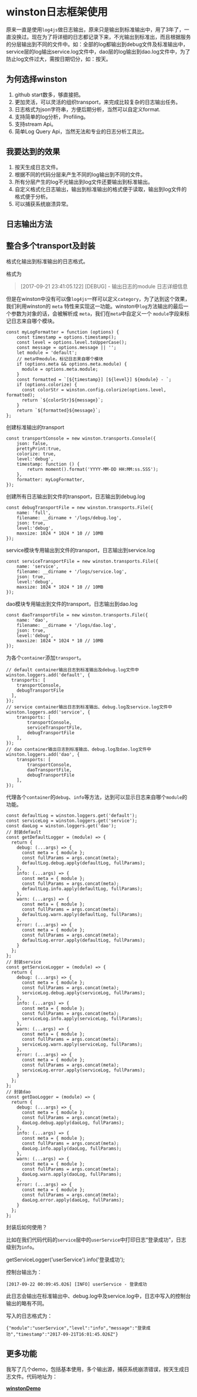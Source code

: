 # winston日志框架使用

原来一直是使用`log4js`做日志输出，原来只是输出到标准输出中，用了3年了，一直没换过。现在为了将详细的日志都记录下来，不光输出到标准出，而且根据服务的分层输出到不同的文件中。如：全部的log都输出到debug文件及标准输出中，service层的log输出service.log文件中，dao层的log输出到dao.log文件中，为了防止log文件过大，需按日期切分，如：按天。

## 为何选择winston

1. github start数多，够直接把。
2. 更加灵活，可以灵活的组织transport，来完成比较复杂的日志输出任务。
3. 日志格式为json字符串，方便后期分析，当然可以自定义format.
4. 支持简单的log分析，Profiling。
5. 支持stream Api。
6. 简单Log Query Api，当然无法和专业的日志分析工具比。

## 我要达到的效果

1. 按天生成日志文件。
2. 根据不同的代码分层来产生不同的log输出到不同的文件。
3. 所有分层产生的log不光输出到log文件还要输出到标准输出。
4. 自定义格式化日志输出，输出到标准输出的格式便于读取，输出到log文件的格式便于分析。
5. 可以捕获系统崩溃异常。

## 日志输出方法



## 整合多个transport及封装

格式化输出到标准输出的日志格式。

格式为

> [2017-09-21 23:41:05.122] [DEBUG] - 输出日志的module 日志详细信息

但是在winston中没有可以像`log4js`一样可以定义`category`，为了达到这个效果，我们利用winston的 `meta` 特性来实现这一功能。winston中`log`方法输出的最后一个参数为对象的话，会被解析成 `meta`，我们在`meta`中自定义一个
`module`字段来标记日志来自哪个模块。

```
const myLogFormatter = function (options) {
    const timestamp = options.timestamp();
    const level = options.level.toUpperCase();
    const message = options.message || '';
    let module = 'default';
    // meta中module，标记日志来自哪个模块
    if (options.meta && options.meta.module) {
      module = options.meta.module;
    }
    const formatted = `[${timestamp}] [${level}] ${module} - `;
    if (options.colorize) {
      const colorStr = winston.config.colorize(options.level, formatted);
      return `${colorStr}${message}`;
    }
    return `${formatted}${message}`;
};
```

创建标准输出的transport

```
const transportConsole = new winston.transports.Console({
    json: false,
    prettyPrint:true,
    colorize: true,
    level:'debug',
    timestamp: function () {
        return moment().format('YYYY-MM-DD HH:MM:ss.SSS');
    },
    formatter: myLogFormatter,
});
```

创建所有日志输出到文件的transport，日志输出到debug.log

```
const debugTransportFile = new winston.transports.File({
    name: 'full',
    filename: __dirname + '/logs/debug.log',
    json: true,
    level:'debug',
    maxsize: 1024 * 1024 * 10 // 10MB
});
```
service模块专用输出到文件的transport，日志输出到service.log

```
const serviceTransportFile = new winston.transports.File({
    name: 'service',
    filename: __dirname + '/logs/service.log',
    json: true,
    level:'debug',
    maxsize: 1024 * 1024 * 10 // 10MB
});

```

dao模块专用输出到文件的transport，日志输出到dao.log

```
const daoTransportFile = new winston.transports.File({
    name: 'dao',
    filename: __dirname + '/logs/dao.log',
    json: true,
    level:'debug',
    maxsize: 1024 * 1024 * 10 // 10MB
});

```

为各个`container`添加`transport`。


```
// default container输出日志到标准输出及debug.log文件中
winston.loggers.add('default', {
  transports: [
    transportConsole,
    debugTransportFile
  ],
});
// service container输出日志到标准输出、debug.log及service.log文件中
winston.loggers.add('service', {
    transports: [
        transportConsole,
        serviceTransportFile,
        debugTransportFile
    ],
});
// dao container输出日志到标准输出、debug.log及dao.log文件中
winston.loggers.add('dao', {
    transports: [
        transportConsole,
        daoTransportFile,
        debugTransportFile
    ],
});
```

代理各个`container`的`debug`、`info`等方法，达到可以显示日志来自哪个`module`的功能。

```
const defaultLog = winston.loggers.get('default');
const serviceLog = winston.loggers.get('service');
const daoLog = winston.loggers.get('dao');
// 封装default
const getDefaultLogger = (module) => {
  return {
    debug: (...args) => {
      const meta = { module };
      const fullParams = args.concat(meta);
      defaultLog.debug.apply(defaultLog, fullParams);
    },
    info: (...args) => {
      const meta = { module };
      const fullParams = args.concat(meta);
      defaultLog.info.apply(defaultLog, fullParams);
    },
    warn: (...args) => {
      const meta = { module };
      const fullParams = args.concat(meta);
      defaultLog.warn.apply(defaultLog, fullParams);
    },
    error: (...args) => {
      const meta = { module };
      const fullParams = args.concat(meta);
      defaultLog.error.apply(defaultLog, fullParams);
    }
  };
};
// 封装service
const getServiceLogger = (module) => {
  return {
    debug: (...args) => {
      const meta = { module };
      const fullParams = args.concat(meta);
      serviceLog.debug.apply(serviceLog, fullParams);
    },
    info: (...args) => {
      const meta = { module };
      const fullParams = args.concat(meta);
      serviceLog.info.apply(serviceLog, fullParams);
    },
    warn: (...args) => {
      const meta = { module };
      const fullParams = args.concat(meta);
      serviceLog.warn.apply(serviceLog, fullParams);
    },
    error: (...args) => {
      const meta = { module };
      const fullParams = args.concat(meta);
      serviceLog.error.apply(serviceLog, fullParams);
    }
  };
};
// 封装dao
const getDaoLogger = (module) => {
  return {
    debug: (...args) => {
      const meta = { module };
      const fullParams = args.concat(meta);
      daoLog.debug.apply(daoLog, fullParams);
    },
    info: (...args) => {
      const meta = { module };
      const fullParams = args.concat(meta);
      daoLog.info.apply(daoLog, fullParams);
    },
    warn: (...args) => {
      const meta = { module };
      const fullParams = args.concat(meta);
      daoLog.warn.apply(daoLog, fullParams);
    },
    error: (...args) => {
      const meta = { module };
      const fullParams = args.concat(meta);
      daoLog.error.apply(daoLog, fullParams);
    }
  };
};
```

封装后如何使用？

比如在我们代码代码的`service`层中的`userService`中打印日志“登录成功”，日志级别为`info`。

getServiceLogger('userService').info('登录成功');

控制台输出为：

	[2017-09-22 00:09:45.026] [INFO] userService - 登录成功
	
此日志会输出在标准输出中、debug.log中及service.log中，日志中写入的控制台输出的略有不同。

写入的日志格式为：

	{"module":"userService","level":"info","message":"登录成功","timestamp":"2017-09-21T16:01:45.026Z"}

	
## 更多功能

我写了几个demo，包括基本使用，多个输出源，捕获系统崩溃错误，按天生成日志文件。代码地址为：

[**winstonDemo**](https://github.com/MedusaLeee/nodejs-tips/tree/master/src/winstonDemo)





